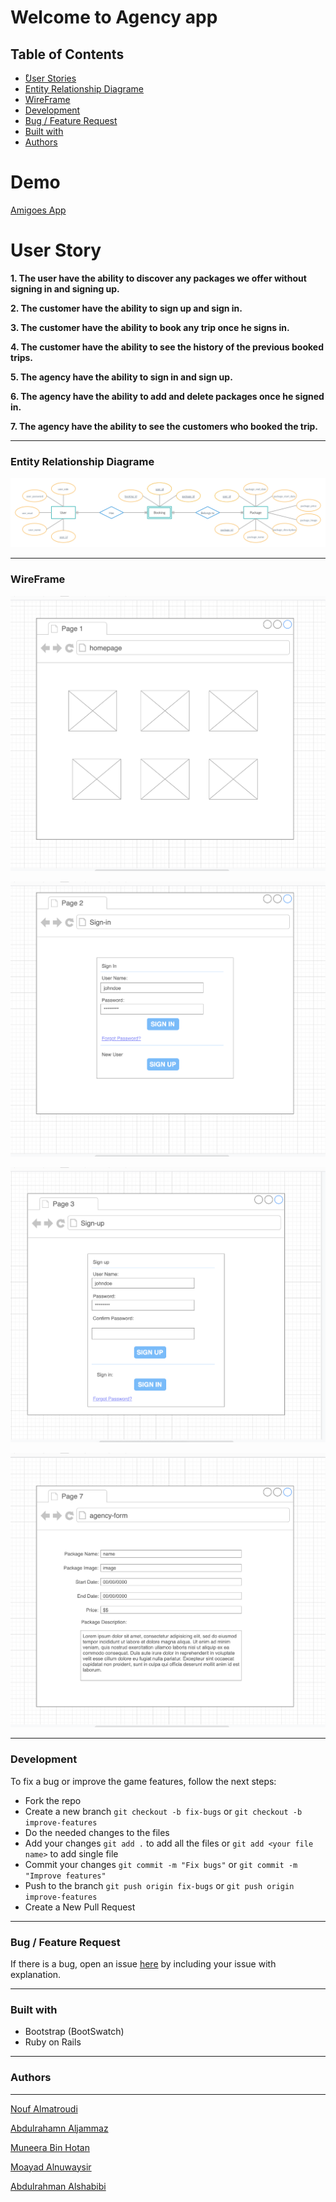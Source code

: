 # Welcome to Agency app



## Table of Contents
* [ْUser Stories](#user-stories)
* [Entity Relationship Diagrame](#Entity-Relationship-Diagrame)
* [WireFrame](#WireFrame)
* [Development](#Development)
* [Bug / Feature Request](#Bug/Feature-Request)
* [Built with](#Built-with)
* [Authors](#Authors)

# Demo

[Amigoes App](https://amigos-agency-app.herokuapp.com/)

# User Story

**1. The user have the ability to discover any packages we offer without signing in and signing up.**

**2. The customer have the ability to sign up and sign in.**

**3. The customer have the ability to book any trip once he signs in.**

**4. The customer have the ability to see the history of the previous booked trips.**

**5. The agency have the ability to sign in and sign up.**

**6. The agency have the ability to add and delete packages once he signed in.**

**7. The agency have the ability to see the customers who booked the trip.**

------
### Entity Relationship Diagrame

![alt text](./app/assets/images/erd.png )

------
### WireFrame

![alt text](./app/assets/images/fw1.png)

![alt text](./app/assets/images/fw2.png)

![alt text](./app/assets/images/fw3.png)

![alt text](./app/assets/images/fw4.png)

-------
### Development

To fix a bug or improve the game features, follow the next steps:

* Fork the repo
* Create a new branch `git checkout -b fix-bugs` or `git checkout -b improve-features`
* Do the needed changes to the files
* Add your changes `git add .` to add all the files or `git add <your file name>` to add single file
* Commit your changes `git commit -m "Fix bugs"` or `git commit -m "Improve features"`
* Push to the branch `git push origin fix-bugs` or `git push origin improve-features`
* Create a New Pull Request
------

### Bug / Feature Request
If there is a bug, open an issue <a href="https://github.com/Moayad93/agency_app/issues">here</a> by including your issue with explanation.

------

### Built with
* Bootstrap (BootSwatch)
* Ruby on Rails

------
### Authors
------

[Nouf Almatroudi](https://github.com/Nouf1/)

[Abdulrahamn Aljammaz](https://github.com/Abdulrhman-J/)

[Muneera Bin Hotan](https://github.com/Muneerabinhotan/)

[Moayad Alnuwaysir](https://github.com/Moayad93/)

[Abdulrahman Alshabibi](https://github.com/shabams)

